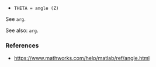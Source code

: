- `THETA = angle (Z)`

See `arg`.

See also: `arg`.

### References

- https://www.mathworks.com/help/matlab/ref/angle.html
